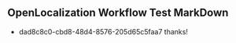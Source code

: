 ## OpenLocalization Workflow Test MarkDown
* dad8c8c0-cbd8-48d4-8576-205d65c5faa7 thanks!

<!--HONumber=Aug16_HO3-->


